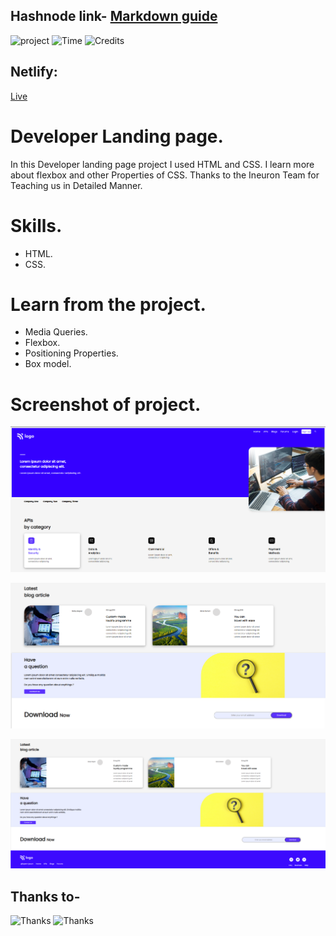 ## Hashnode link- [Markdown guide](https://img.shields.io/badge/project-developer%20landingpage-green)

![project](https://img.shields.io/badge/PROJECT-DEVEPOLER--PAGE-yellow)
![Time](https://img.shields.io/badge/TIME-12%20HOURS-red)
![Credits](https://img.shields.io/badge/INEURON-ALPHA%20BATCH-lightgrey)

## Netlify:
[Live](https://developer-landingpage-project.netlify.app/)

# Developer Landing page.
 In this Developer landing page project I used HTML and CSS. I learn more about flexbox and other Properties of CSS. Thanks to the Ineuron Team for Teaching us in Detailed Manner. 
 
# Skills.
* HTML.
* CSS.

# Learn from the project.
* Media Queries.
* Flexbox.
* Positioning Properties.
* Box model.

# Screenshot of project.
![Developer  landingpage](./screen-shots/01.png)

![2](./screen-shots/02.png)

![3](./screen-shots/03.png)

## Thanks to-
![Thanks](https://img.shields.io/badge/THANKS-HITESH%20CHAUDHARY-yellowgreen)
![Thanks](https://img.shields.io/badge/THANKS-ANURAG%20TIWARI-orange)


